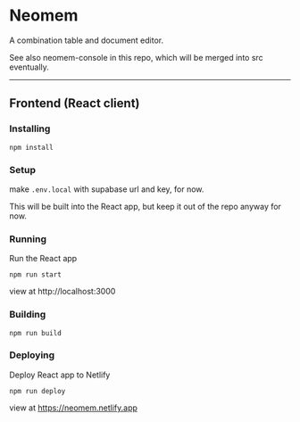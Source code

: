 # Neomem

A combination table and document editor.

See also neomem-console in this repo, which will be merged into src eventually.

---

<!-- ## Backend (Docker containers)

### Setup

add a `stardog-license-key.bin` to `setups/test/volumes/stardog`

### Running

    ./start [service names]

eg

    ./start postgres

--- -->

## Frontend (React client)

### Installing

    npm install

### Setup

make `.env.local` with supabase url and key, for now.

This will be built into the React app, but keep it out of the repo anyway for now.

### Running

Run the React app

    npm run start

view at http://localhost:3000

### Building

    npm run build

### Deploying

Deploy React app to Netlify

    npm run deploy

view at https://neomem.netlify.app
